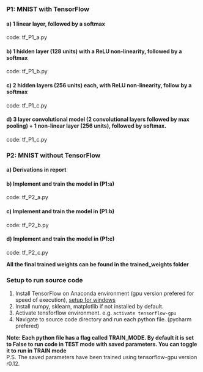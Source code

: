 
### P1: MNIST with TensorFlow  
#### a) 1 linear layer, followed by a softmax
code: tf_P1_a.py  

#### b) 1 hidden layer (128 units) with a ReLU non-linearity, followed by a softmax
code: tf_P1_b.py  

#### c) 2 hidden layers (256 units) each, with ReLU non-linearity, follow by a softmax
code: tf_P1_c.py  

#### d) 3 layer convolutional model (2 convolutional layers followed by max pooling) + 1 non-linear layer (256 units), followed by softmax.  
code: tf_P1_c.py  


### P2: MNIST without TensorFlow  
#### a) Derivations in report
#### b) Implement and train the model in (P1:a)
code: tf_P2_a.py  

#### c) Implement and train the model in (P1:b)
code: tf_P2_b.py  

#### d) Implement and train the model in (P1:c)
code: tf_P2_c.py  

**All the final trained weights can be found in the trained_weights folder**

### Setup to run source code  
1. Install TensorFlow on Anaconda environment (gpu version prefered for speed of execution), [setup for windows](https://nitishmutha.github.io/tensorflow/2017/01/22/TensorFlow-with-gpu-for-windows.html)
2. Install numpy, sklearn, matplotlib if not installed by default.  
3. Activate tensforflow environment. e.g. `activate tensorflow-gpu`
3. Navigate to source code directory and run each python file. (pycharm prefered)


**Note: Each python file has a flag called TRAIN_MODE. By default it is set to False to run code in TEST mode with saved parameters. You can toggle it to run in TRAIN mode**  
P.S. The saved parameters have been trained using tensorflow-gpu version r0.12.

 
